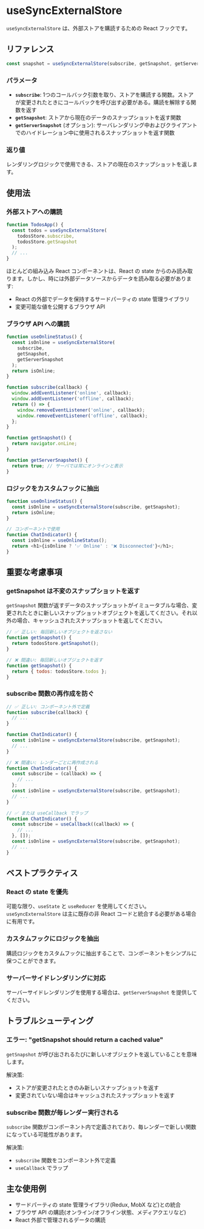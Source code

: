 # useSyncExternalStore

`useSyncExternalStore` は、外部ストアを購読するための React フックです。

## リファレンス

```javascript
const snapshot = useSyncExternalStore(subscribe, getSnapshot, getServerSnapshot?)
```

### パラメータ

- **`subscribe`**: 1つのコールバック引数を取り、ストアを購読する関数。ストアが変更されたときにコールバックを呼び出す必要がある。購読を解除する関数を返す
- **`getSnapshot`**: ストアから現在のデータのスナップショットを返す関数
- **`getServerSnapshot`** (オプション): サーバレンダリング中およびクライアントでのハイドレーション中に使用されるスナップショットを返す関数

### 返り値

レンダリングロジックで使用できる、ストアの現在のスナップショットを返します。

## 使用法

### 外部ストアへの購読

```javascript
function TodosApp() {
  const todos = useSyncExternalStore(
    todosStore.subscribe,
    todosStore.getSnapshot
  );
  // ...
}
```

ほとんどの組み込み React コンポーネントは、React の state からのみ読み取ります。しかし、時には外部データソースからデータを読み取る必要があります:
- React の外部でデータを保持するサードパーティの state 管理ライブラリ
- 変更可能な値を公開するブラウザ API

### ブラウザ API への購読

```javascript
function useOnlineStatus() {
  const isOnline = useSyncExternalStore(
    subscribe,
    getSnapshot,
    getServerSnapshot
  );
  return isOnline;
}

function subscribe(callback) {
  window.addEventListener('online', callback);
  window.addEventListener('offline', callback);
  return () => {
    window.removeEventListener('online', callback);
    window.removeEventListener('offline', callback);
  };
}

function getSnapshot() {
  return navigator.onLine;
}

function getServerSnapshot() {
  return true; // サーバでは常にオンラインと表示
}
```

### ロジックをカスタムフックに抽出

```javascript
function useOnlineStatus() {
  const isOnline = useSyncExternalStore(subscribe, getSnapshot);
  return isOnline;
}

// コンポーネントで使用
function ChatIndicator() {
  const isOnline = useOnlineStatus();
  return <h1>{isOnline ? '✅ Online' : '❌ Disconnected'}</h1>;
}
```

## 重要な考慮事項

### getSnapshot は不変のスナップショットを返す

`getSnapshot` 関数が返すデータのスナップショットがイミュータブルな場合、変更されたときに新しいスナップショットオブジェクトを返してください。それ以外の場合、キャッシュされたスナップショットを返してください。

```javascript
// ✅ 正しい: 毎回新しいオブジェクトを返さない
function getSnapshot() {
  return todosStore.getSnapshot();
}

// ❌ 間違い: 毎回新しいオブジェクトを返す
function getSnapshot() {
  return { todos: todosStore.todos };
}
```

### subscribe 関数の再作成を防ぐ

```javascript
// ✅ 正しい: コンポーネント外で定義
function subscribe(callback) {
  // ...
}

function ChatIndicator() {
  const isOnline = useSyncExternalStore(subscribe, getSnapshot);
  // ...
}

// ❌ 間違い: レンダーごとに再作成される
function ChatIndicator() {
  const subscribe = (callback) => {
    // ...
  };
  const isOnline = useSyncExternalStore(subscribe, getSnapshot);
  // ...
}

// ✅ または useCallback でラップ
function ChatIndicator() {
  const subscribe = useCallback((callback) => {
    // ...
  }, []);
  const isOnline = useSyncExternalStore(subscribe, getSnapshot);
  // ...
}
```

## ベストプラクティス

### React の state を優先

可能な限り、`useState` と `useReducer` を使用してください。`useSyncExternalStore` は主に既存の非 React コードと統合する必要がある場合に有用です。

### カスタムフックにロジックを抽出

購読ロジックをカスタムフックに抽出することで、コンポーネントをシンプルに保つことができます。

### サーバーサイドレンダリングに対応

サーバーサイドレンダリングを使用する場合は、`getServerSnapshot` を提供してください。

## トラブルシューティング

### エラー: "getSnapshot should return a cached value"

`getSnapshot` が呼び出されるたびに新しいオブジェクトを返していることを意味します。

解決策:
- ストアが変更されたときのみ新しいスナップショットを返す
- 変更されていない場合はキャッシュされたスナップショットを返す

### subscribe 関数が毎レンダー実行される

`subscribe` 関数がコンポーネント内で定義されており、毎レンダーで新しい関数になっている可能性があります。

解決策:
- `subscribe` 関数をコンポーネント外で定義
- `useCallback` でラップ

## 主な使用例

- サードパーティの state 管理ライブラリ(Redux, MobX など)との統合
- ブラウザ API の購読(オンライン/オフライン状態、メディアクエリなど)
- React 外部で管理されるデータの購読

